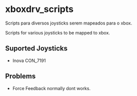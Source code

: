 # xboxdrv_scripts
Scripts para diversos joysticks serem mapeados para o xbox.

Scripts for various joysticks to be mapped to xbox.

## Suported Joysticks
- Inova CON_7191

## Problems
- Force Feedback normally dont works.
